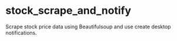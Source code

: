 # stock_scrape_and_notify
Scrape stock price data using Beautifulsoup and use create desktop notifications.
